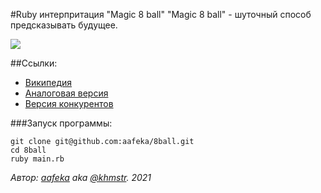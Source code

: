 ﻿#Ruby интерпритация "Magic 8 ball"
"Magic 8 ball" - шуточный способ предсказывать будущее.

<img src="https://upload.wikimedia.org/wikipedia/commons/thumb/e/eb/Magic_eight_ball.png/475px-Magic_eight_ball.png">

##Ссылки:
* [Википедия](https://ru.wikipedia.org/wiki/Magic_8_ball)
* [Аналоговая версия](https://rozetka.com.ua/ua/227261899/p227261899/?gclid=Cj0KCQiAyoeCBhCTARIsAOfpKxhGnyAdgz74_ERHtzFiWNehAmgcihpjqTk6yvev0XvHNPcZ48AF77YaAm7HEALw_wcB)
* [Версия конкурентов](https://www.indra.com/8ball/front.html)

###Запуск программы:
```bigquery
git clone git@github.com:aafeka/8ball.git
cd 8ball
ruby main.rb
```

*Автор: [aafeka](https://github.com/aafeka) aka [@khmstr](t.me/khmstr). 2021*
